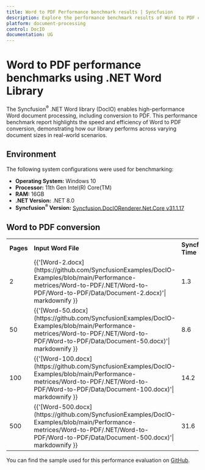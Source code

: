```yaml
---
title: Word to PDF Performance benchmark results | Syncfusion
description: Explore the performance benchmark results of Word to PDF conversion using the .NET Word Library with different page counts
platform: document-processing
control: DocIO
documentation: UG
---
```


# Word to PDF performance benchmarks using .NET Word Library

The Syncfusion<sup>&reg;</sup> .NET Word library (DocIO) enables high-performance Word document processing, including conversion to PDF. This performance benchmark report highlights the speed and efficiency of Word to PDF conversion, demonstrating how our library performs across varying document sizes in real-world scenarios.

## Environment

The following system configurations were used for benchmarking:

* **Operating System:** Windows 10  
* **Processor:** 11th Gen Intel(R) Core(TM)  
* **RAM:** 16GB  
* **.NET Version:** .NET 8.0  
* **Syncfusion<sup>&reg;</sup> Version:** [Syncfusion.DocIORenderer.Net.Core v31.1.17](https://www.nuget.org/packages/Syncfusion.DocIORenderer.Net.Core/31.1.17)

## Word to PDF conversion

<table>
<tr>
    <td><strong>Pages</strong></td>
    <td><strong>Input Word File</strong></td>
    <td><strong>Syncfusion<sup>&reg;</sup> Time (sec)</strong></td>
</tr>
<tr>
    <td>2</td>
    <td>{{'[Word-2.docx](https://github.com/SyncfusionExamples/DocIO-Examples/blob/main/Performance-metrices/Word-to-PDF/.NET/Word-to-PDF/Word-to-PDF/Data/Document-2.docx)'| markdownify }}</td>
    <td>1.3</td>
</tr>
<tr>
    <td>50</td>
    <td>{{'[Word-50.docx](https://github.com/SyncfusionExamples/DocIO-Examples/blob/main/Performance-metrices/Word-to-PDF/.NET/Word-to-PDF/Word-to-PDF/Data/Document-50.docx)'| markdownify }}</td>
    <td>8.6</td>
</tr>
<tr>
    <td>100</td>
    <td>{{'[Word-100.docx](https://github.com/SyncfusionExamples/DocIO-Examples/blob/main/Performance-metrices/Word-to-PDF/.NET/Word-to-PDF/Word-to-PDF/Data/Document-100.docx)'| markdownify }}</td>
    <td>14.2</td>
</tr>
<tr>
    <td>500</td>
    <td>{{'[Word-500.docx](https://github.com/SyncfusionExamples/DocIO-Examples/blob/main/Performance-metrices/Word-to-PDF/.NET/Word-to-PDF/Word-to-PDF/Data/Document-500.docx)'| markdownify }}</td>
    <td>31.6</td>
</tr>
</table>

You can find the sample used for this performance evaluation on [GitHub](https://github.com/SyncfusionExamples/DocIO-Examples/tree/main/Performance-metrices/Word-to-PDF).
